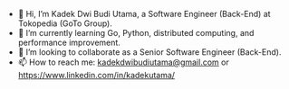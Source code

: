 - 👋 Hi, I’m Kadek Dwi Budi Utama, a Software Engineer (Back-End) at Tokopedia (GoTo Group).
- 🌱 I’m currently learning Go, Python, distributed computing, and performance improvement.
- 💞️ I’m looking to collaborate as a Senior Software Engineer (Back-End).
- 📫 How to reach me: kadekdwibudiutama@gmail.com or https://www.linkedin.com/in/kadekutama/

<!---
kadekutama/kadekutama is a ✨ special ✨ repository because its `README.md` (this file) appears on your GitHub profile.
You can click the Preview link to take a look at your changes.
--->
